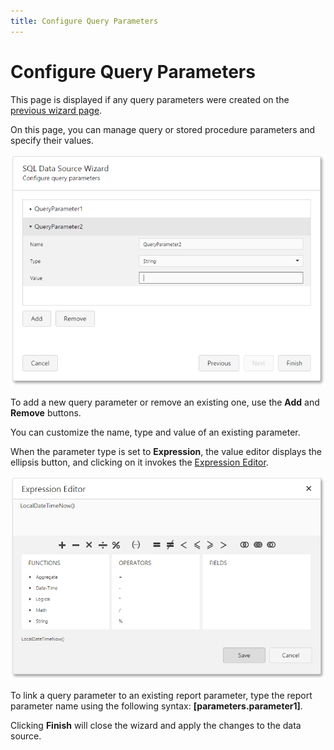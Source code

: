 ```yaml
---
title: Configure Query Parameters
---
```

# Configure Query Parameters
This page is displayed if any query parameters were created on the [previous wizard page](create-a-query-or-select-a-stored-procedure.md).

On this page, you can manage query or stored procedure parameters and specify their values.

![web-designer-report-wizard-03-configure-parameters-single-query](../../../../../images/img125802.png)

To add a new query parameter or remove an existing one, use the **Add** and **Remove** buttons.

You can customize the name, type and value of an existing parameter.

When the parameter type is set to **Expression**, the value editor displays the ellipsis button, and clicking on it invokes the [Expression Editor](../../../interface-elements/expression-editor.md).

![web-designer-expression-editor](../../../../../images/img125714.png)

To link a query parameter to an existing report parameter, type the report parameter name using the following syntax: **[parameters.parameter1]**.

Clicking **Finish** will close the wizard and apply the changes to the data source.